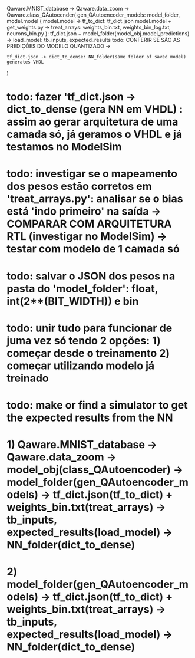 





Qaware.MNIST_database -> Qaware.data_zoom -> Qaware.class_QAutocender(
    gen_QAutoencoder_models: model_folder, model.model
    (
        model.model -> tf_to_dict: tf_dict.json
        model.model + get_weights.py -> treat_arrays: weights_bin.txt, weights_bin_log.txt, neurons_bin.py
    ): tf_dict.json + model_folder(model_obj.model_predictions) -> load_model: tb_inputs, expected_results todo: CONFERIR SE SÃO AS PREDIÇÕES DO MODELO QUANTIZADO ->

    tf_dict.json -> dict_to_dense: NN_folder(same folder of saved model) generates VHDL
)


# todo: fazer 'tf_dict.json -> dict_to_dense (gera NN em VHDL) : assim ao gerar arquitetura de uma camada só, já geramos o VHDL e já testamos no ModelSim
# todo: investigar se o mapeamento dos pesos estão corretos em 'treat_arrays.py': analisar se o bias está 'indo primeiro' na saída -> COMPARAR COM ARQUITETURA RTL (investigar no ModelSim) -> testar com modelo de 1 camada só
# todo: salvar o JSON dos pesos na pasta do 'model_folder': float, int(2**(BIT_WIDTH)) e bin
# todo: unir tudo para funcionar de juma vez só tendo 2 opções: 1) começar desde o treinamento 2) começar utilizando modelo já treinado

# todo: make or find a simulator to get the expected results from the NN
# 1) Qaware.MNIST_database -> Qaware.data_zoom -> model_obj(class_QAutoencoder) ->  model_folder(gen_QAutoencoder_models) -> tf_dict.json(tf_to_dict) + weights_bin.txt(treat_arrays) ->  tb_inputs, expected_results(load_model) -> NN_folder(dict_to_dense)
# 2)                                                                                model_folder(gen_QAutoencoder_models) -> tf_dict.json(tf_to_dict) + weights_bin.txt(treat_arrays) ->  tb_inputs, expected_results(load_model) -> NN_folder(dict_to_dense)
